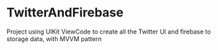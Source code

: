 # TwitterAndFirebase
Project using UIKit ViewCode to create all the Twitter UI and firebase to storage data, with MVVM pattern
